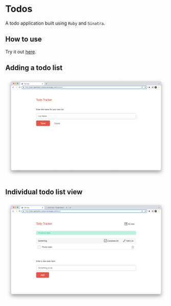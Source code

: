 # Todos

A todo application built using `Ruby` and `Sinatra`.

## How to use

Try it out [here](https://todo-application-sinatra.herokuapp.com/lists).

## Adding a todo list

![](public/images/adding-todo-list.png)

## Individual todo list view

![](public/images/individual-list-view.png)

